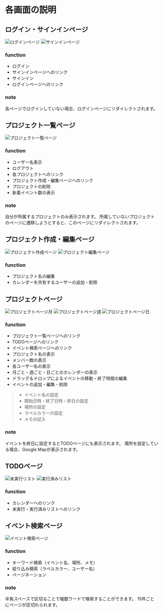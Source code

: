 # 各画面の説明
## ログイン・サインインページ
![](https://gyazo.com/de19532f5c80ad52887006cafbf78c5b.png "ログインページ")
![](https://gyazo.com/cd08bd5057f6069a618e6007328651ee.png "サインインページ")

### function
- ログイン
- サインインページへのリンク
- サインイン
- ログインページへのリンク

### note
各ページでログインしていない場合、ログインページにリダイレクトされます。

## プロジェクト一覧ページ
![](https://gyazo.com/a53e6ea454a0a131c915039f7de257b0.png "プロジェクト一覧ページ")

### function
- ユーザー名表示
- ログアウト
- 各プロジェクトへのリンク
- プロジェクト作成・編集ページへのリンク
- プロジェクトの削除
- 新着イベント数の表示

### note
自分が所属するプロジェクトのみ表示されます。
所属していないプロジェクトのページに遷移しようとすると、このページにリダイレクトされます。

## プロジェクト作成・編集ページ
![](https://gyazo.com/ca97f4404defa464d3080adb5a7d2d3c.png "プロジェクト作成ページ")
![](https://gyazo.com/c1ae42f83a3bc4bbe6a68dbe57731e5d.png "プロジェクト編集ページ")

### function
- プロジェクト名の編集
- カレンダーを共有するユーザーの追加・削除

## プロジェクトページ
![](https://gyazo.com/98545349c7dc146c76ac0ea988debf7f.png "プロジェクトページ月")
![](https://gyazo.com/8282634d0b0bbad28e54f0d0a3c1bbde.png "プロジェクトページ週")
![](https://gyazo.com/f00ba90be67d3df45466109b19b29cb6.png "プロジェクトページ日")

### function
- プロジェクト一覧ページへのリンク
- TODOページへのリンク
- イベント検索ページへのリンク
- プロジェクト名の表示
- メンバー数の表示
- 各ユーザー名の表示
- 月ごと・週ごと・日ごとのカレンダーの表示
- ドラッグ＆ドロップによるイベントの移動・終了時間の編集
- イベントの追加・編集・削除
> - イベント名の設定
> - 開始日時・終了日時・終日の設定
> - 場所の設定
> - ラベルカラーの設定
> - メモの記入

### note
イベントを終日に設定するとTODOページにも表示されます。
場所を設定している場合、Google Mapが表示されます。

## TODOページ
![](https://gyazo.com/b064185bdbc5facb0882288b2f04b7d2.png "未実行リスト")
![](https://gyazo.com/7829cb9fd772d3810d5a13fdac1fc7d0.png "実行済みリスト")

### function
- カレンダーへのリンク
- 未実行・実行済みリストへのリンク

## イベント検索ページ
![](https://gyazo.com/870de3dda37d25e6591298efb53d1f1b.png "イベント検索ページ")

### function
- キーワード検索（イベント名、場所、メモ）
- 絞り込み検索（ラベルカラー、ユーザー名）
- ページネーション

### note
半角スペースで区切ることで複数ワードで検索することができます。
15件ごとにページが区切れられます。

